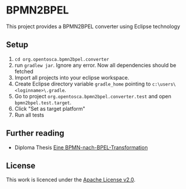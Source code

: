 # BPMN2BPEL

This project provides a BPMN2BPEL converter using Eclipse technology

## Setup

1. `cd org.opentosca.bpmn2bpel.converter`
2. run `gradlew jar`. Ignore any error. Now all dependencies should be fetched
3. Import all projects into your eclipse workspace.
4. Create Eclipse directory variable `gradle_home` pointing to `c:\users\<loginname>\.gradle`.
5. Go to project `org.opentosca.bpmn2bpel.converter.test` and open `bpmn2bpel.test.target`.
6. Click "Set as target platform"
7. Run all tests

## Further reading

- Diploma Thesis [Eine BPMN-nach-BPEL-Transformation](http://www2.informatik.uni-stuttgart.de/cgi-bin/NCSTRL/NCSTRL_view.pl?id=DIP-3324&mod=0&engl=0&inst=IAAS)

## License

This work is licenced under the [Apache License v2.0].

 [Apache License v2.0]: http://www.apache.org/licenses/LICENSE-2.0.html
